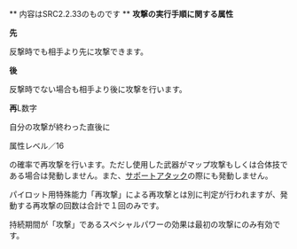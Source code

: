 ** 内容はSRC2.2.33のものです **
**攻撃の実行手順に関する属性**

**先**

反撃時でも相手より先に攻撃できます。

**後**

反撃時でない場合も相手より後に攻撃を行います。

**再**L数字

自分の攻撃が終わった直後に

属性レベル／16

の確率で再攻撃を行います。ただし使用した武器がマップ攻撃もしくは合体技である場合は発動しません。また、[サポートアタック](サポートアタック.md)の際にも発動しません。

パイロット用特殊能力「再攻撃」による再攻撃とは別に判定が行われますが、発動する再攻撃の回数は合計で１回のみです。

持続期間が「攻撃」であるスペシャルパワーの効果は最初の攻撃にのみ有効です。
